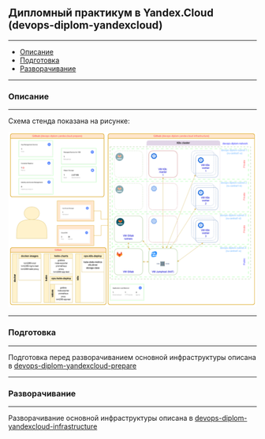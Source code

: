 ## Дипломный практикум в Yandex.Cloud (devops-diplom-yandexcloud)
---

  * [Описание](#Описание)
  * [Подготовка](#Подготовка)
  * [Разворачивание](#Разворачивание)

---
### Описание
---

Схема стенда показана на рисунке:

![Stand](./pictures/Stand.png)

---
### Подготовка
---

Подготовка перед разворачиванием основной инфраструктуры описана в [devops-diplom-yandexcloud-prepare](https://github.com/tvm2360/devops-diplom-yandexcloud-prepare)

---
### Разворачивание
---

Разворачивание основной инфраструктуры описана в [devops-diplom-yandexcloud-infrastructure](https://github.com/tvm2360/devops-diplom-yandexcloud-infrastructure)






